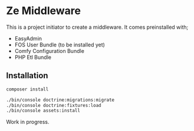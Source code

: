 # Ze Middleware

This is a project initiator to create a middleware. It comes preinstalled with;

- EasyAdmin
- FOS User Bundle (to be installed yet)
- Comfy Configuration  Bundle 
- PHP Etl Bundle

## Installation

```sh
composer install

./bin/console doctrine:migrations:migrate
./bin/console doctrine:fixtures:load
./bin/console assets:install
```

Work in progress.
